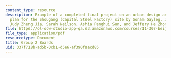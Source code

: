 ```yaml
---
content_type: resource
description: Example of a completed final project on an urban design and development
  plan for the Shougang (Capital Steel Factory) site by Sonam Gayleg, Jesse Hunting,
  Judy Zheng Jia, Sarah Neilson, Ashia Penghui Sun, and Jeffery He Zhongyu.
file: https://ol-ocw-studio-app-qa.s3.amazonaws.com/courses/11-307-beijing-urban-design-studio-summer-2008/337f718bad5b0cb1d5e6af390faacd85_group2_boards.pdf
file_type: application/pdf
resourcetype: Document
title: Group 2 Boards
uid: 337f718b-ad5b-0cb1-d5e6-af390faacd85
---
```

